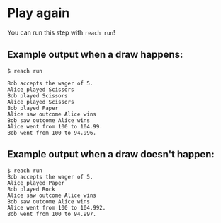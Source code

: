 # Play again

You can run this step with ``reach run``!

## Example output when a draw happens:
```
$ reach run

Bob accepts the wager of 5.
Alice played Scissors
Bob played Scissors
Alice played Scissors
Bob played Paper
Alice saw outcome Alice wins
Bob saw outcome Alice wins
Alice went from 100 to 104.99.
Bob went from 100 to 94.996.
```

## Example output when a draw doesn't happen:
```
$ reach run
Bob accepts the wager of 5.
Alice played Paper
Bob played Rock
Alice saw outcome Alice wins
Bob saw outcome Alice wins
Alice went from 100 to 104.992.
Bob went from 100 to 94.997.
```
